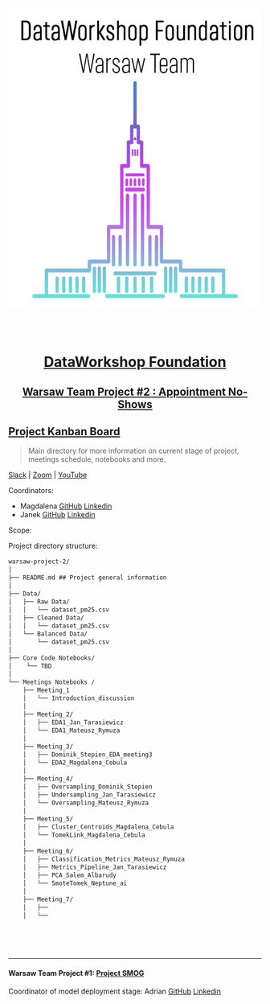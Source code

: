 
<p align="center">
  <a href="https://github.com/dataworkshop/dw-warsaw-project">
    <img src="https://github.com/JBalcony/DataWorkshop_Foundation_Project_2/blob/master/Logo/DWF_WAW_LOGO.jpg?raw=true" alt="Logo" width=600 height=600>
</p>

<br>
</br>

<h1 align="center">DataWorkshop Foundation</h1>
<h2 align="center">Warsaw Team Project #2 : Appointment No-Shows</h2>


## [Project Kanban Board](https://github.com/DataWorkshop-Foundation/warsaw-project-2/projects/1)
> Main directory for more information on current stage of project, meetings schedule, notebooks and more.

[Slack](https://app.slack.com/client/TCCTN4HU3/CG6KBDEAV)     |     [Zoom](https://us02web.zoom.us/j/82728720766)     |     [YouTube](https://www.youtube.com/playlist?list=PLa8KbhSQZVUhh1UuNxLiF0Rix71seNjQh) 


Coordinators:
- Magdalena [GitHub]() [Linkedin](https://www.linkedin.com/in/magdalena-cebula/)
- Janek [GitHub](https://github.com/JBalcony) [Linkedin](https://www.linkedin.com/in/jan-tarasiewicz-94761a18a/)

Scope:
  

Project directory structure:

```text
warsaw-project-2/
│  
├── README.md ## Project general information
│
├── Data/
│   ├── Raw Data/
│   │   └── dataset_pm25.csv
│   ├── Cleaned Data/
│   │   └── dataset_pm25.csv
│   └── Balanced Data/
│       └── dataset_pm25.csv 
│  
├── Core Code Notebooks/
│    └── TBD
│
└── Meetings Notebooks /
    ├── Meeting_1
    │   └── Introduction_discussion
    │
    ├── Meeting_2/
    │   ├── EDA1_Jan_Tarasiewicz
    │   └── EDA1_Mateusz_Rymuza
    │
    ├── Meeting_3/
    │   ├── Dominik_Stepien_EDA_meeting3
    │   └── EDA2_Magdalena_Cebula
    │
    ├── Meeting_4/
    │   ├── Oversampling_Dominik_Stepien
    │   ├── Undersampling_Jan_Tarasiewicz
    │   └── Oversampling_Mateusz_Rymuza
    │
    ├── Meeting_5/
    │   ├── Cluster_Centroids_Magdalena_Cebula
    │   └── TomekLink_Magdalena_Cebula
    │
    ├── Meeting_6/
    │   ├── Classification_Metrics_Mateusz_Rymuza
    │   ├── Metrics_Pipeline_Jan_Tarasiewicz
    │   ├── PCA_Salem_Albarudy
    │   └── SmoteTomek_Neptune_ai
    │
    ├── Meeting_7/
    │   ├── 
    │   └── 



   
```

---
#### Warsaw Team Project #1: [Project SMOG](https://github.com/dataworkshop/dw-warsaw-project)
Coordinator of model deployment stage: Adrian [GitHub](https://github.com/apolens) [Linkedin](https://www.linkedin.com/in/adrian-polens-317b8011a/)
